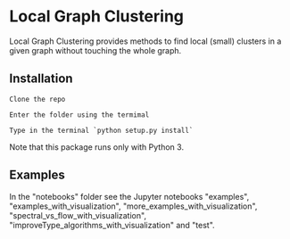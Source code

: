 # Local Graph Clustering

Local Graph Clustering provides methods to find local (small) clusters in a given graph
without touching the whole graph.  

## Installation

```
Clone the repo
```
```
Enter the folder using the termimal
```
```
Type in the terminal `python setup.py install`
```
Note that this package runs only with Python 3.

## Examples


In the "notebooks" folder see the Jupyter notebooks "examples", "examples_with_visualization", 
"more_examples_with_visualization", "spectral_vs_flow_with_visualization", "improveType_algorithms_with_visualization" and "test".
